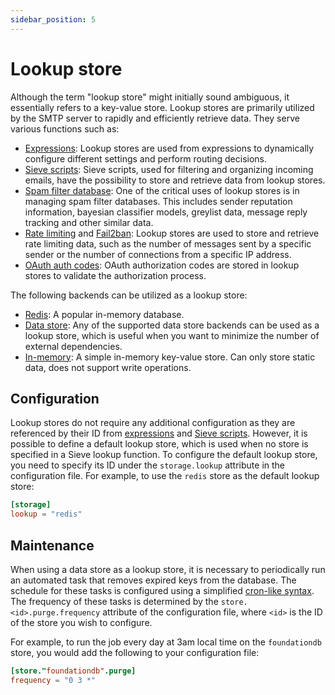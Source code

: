 ```yaml
---
sidebar_position: 5
---
```


# Lookup store

Although the term "lookup store" might initially sound ambiguous, it essentially refers to a key-value store. Lookup stores are primarily utilized by the SMTP server to rapidly and efficiently retrieve data. They serve various functions such as:

- [Expressions](/docs/configuration/expressions/overview): Lookup stores are used from expressions to dynamically configure different settings and perform routing decisions.
- [Sieve scripts](/docs/sieve/overview): Sieve scripts, used for filtering and organizing incoming emails, have the possibility to store and retrieve data from lookup stores. 
- [Spam filter database](/docs/spamfilter/settings/database): One of the critical uses of lookup stores is in managing spam filter databases. This includes sender reputation information, bayesian classifier models, greylist data, message reply tracking and other similar data.
- [Rate limiting](/docs/smtp/inbound/throttle) and [Fail2ban](/docs/auth/security#fail2ban): Lookup stores are used to store and retrieve rate limiting data, such as the number of messages sent by a specific sender or the number of connections from a specific IP address.
- [OAuth auth codes](/docs/auth/oauth): OAuth authorization codes are stored in lookup stores to validate the authorization process.

The following backends can be utilized as a lookup store:

- [Redis](/docs/storage/backends/redis): A popular in-memory database.
- [Data store](/docs/storage/data): Any of the supported data store backends can be used as a lookup store, which is useful when you want to minimize the number of external dependencies.
- [In-memory](/docs/storage/backends/memory): A simple in-memory key-value store. Can only store static data, does not support write operations.

## Configuration

Lookup stores do not require any additional configuration as they are referenced by their ID from [expressions](/docs/configuration/expressions/overview) and [Sieve scripts](/docs/sieve/overview). However, it is possible to define a default lookup store, which is used when no store is specified in a Sieve lookup function. To configure the default lookup store, you need to specify its ID under the `storage.lookup` attribute in the configuration file. For example, to use the `redis` store as the default lookup store:

```toml
[storage]
lookup = "redis"
```

## Maintenance

When using a data store as a lookup store, it is necessary to periodically run an automated task that removes expired keys from the database. The schedule for these tasks is configured using a simplified [cron-like syntax](/docs/configuration/values/cron). The frequency of these tasks is determined by the `store.<id>.purge.frequency` attribute of the configuration file, where `<id>` is the ID of the store you wish to configure.

For example, to run the job every day at 3am local time on the `foundationdb` store, you would add the following to your configuration file:

```toml
[store."foundationdb".purge]
frequency = "0 3 *"
```



